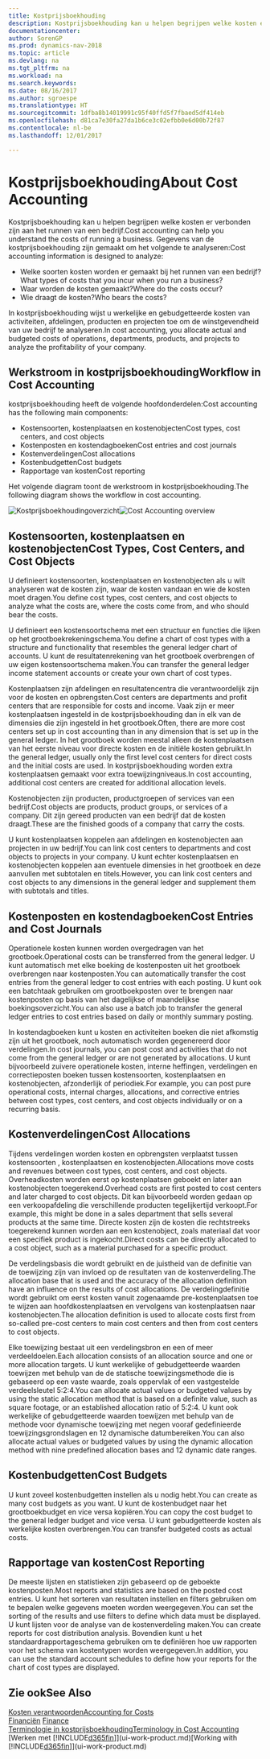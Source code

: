 ```yaml
---
title: Kostprijsboekhouding
description: Kostprijsboekhouding kan u helpen begrijpen welke kosten er verbonden zijn aan het runnen van een bedrijf.
documentationcenter: 
author: SorenGP
ms.prod: dynamics-nav-2018
ms.topic: article
ms.devlang: na
ms.tgt_pltfrm: na
ms.workload: na
ms.search.keywords: 
ms.date: 08/16/2017
ms.author: sgroespe
ms.translationtype: HT
ms.sourcegitcommit: 1dfba8b14019991c95f40ffd5f7fbaed5df414eb
ms.openlocfilehash: d81ca7e30fa27da1b6ce3c02efbb0e6d00b72f87
ms.contentlocale: nl-be
ms.lasthandoff: 12/01/2017

---
```

# <a name="about-cost-accounting"></a><span data-ttu-id="1e95d-103">Kostprijsboekhouding</span><span class="sxs-lookup"><span data-stu-id="1e95d-103">About Cost Accounting</span></span>
<span data-ttu-id="1e95d-104">Kostprijsboekhouding kan u helpen begrijpen welke kosten er verbonden zijn aan het runnen van een bedrijf.</span><span class="sxs-lookup"><span data-stu-id="1e95d-104">Cost accounting can help you understand the costs of running a business.</span></span> <span data-ttu-id="1e95d-105">Gegevens van de kostprijsboekhouding zijn gemaakt om het volgende te analyseren:</span><span class="sxs-lookup"><span data-stu-id="1e95d-105">Cost accounting information is designed to analyze:</span></span>  

-   <span data-ttu-id="1e95d-106">Welke soorten kosten worden er gemaakt bij het runnen van een bedrijf?</span><span class="sxs-lookup"><span data-stu-id="1e95d-106">What types of costs that you incur when you run a business?</span></span>  
-   <span data-ttu-id="1e95d-107">Waar worden de kosten gemaakt?</span><span class="sxs-lookup"><span data-stu-id="1e95d-107">Where do the costs occur?</span></span>  
-   <span data-ttu-id="1e95d-108">Wie draagt de kosten?</span><span class="sxs-lookup"><span data-stu-id="1e95d-108">Who bears the costs?</span></span>  

<span data-ttu-id="1e95d-109">In kostprijsboekhouding wijst u werkelijke en gebudgetteerde kosten van activiteiten, afdelingen, producten en projecten toe om de winstgevendheid van uw bedrijf te analyseren.</span><span class="sxs-lookup"><span data-stu-id="1e95d-109">In cost accounting, you allocate actual and budgeted costs of operations, departments, products, and projects to analyze the profitability of your company.</span></span>  

## <a name="workflow-in-cost-accounting"></a><span data-ttu-id="1e95d-110">Werkstroom in kostprijsboekhouding</span><span class="sxs-lookup"><span data-stu-id="1e95d-110">Workflow in Cost Accounting</span></span>  
<span data-ttu-id="1e95d-111">kostprijsboekhouding heeft de volgende hoofdonderdelen:</span><span class="sxs-lookup"><span data-stu-id="1e95d-111">Cost accounting has the following main components:</span></span>  

-   <span data-ttu-id="1e95d-112">Kostensoorten, kostenplaatsen en kostenobjecten</span><span class="sxs-lookup"><span data-stu-id="1e95d-112">Cost types, cost centers, and cost objects</span></span>  
-   <span data-ttu-id="1e95d-113">Kostenposten en kostendagboeken</span><span class="sxs-lookup"><span data-stu-id="1e95d-113">Cost entries and cost journals</span></span>  
-   <span data-ttu-id="1e95d-114">Kostenverdelingen</span><span class="sxs-lookup"><span data-stu-id="1e95d-114">Cost allocations</span></span>  
-   <span data-ttu-id="1e95d-115">Kostenbudgetten</span><span class="sxs-lookup"><span data-stu-id="1e95d-115">Cost budgets</span></span>
-   <span data-ttu-id="1e95d-116">Rapportage van kosten</span><span class="sxs-lookup"><span data-stu-id="1e95d-116">Cost reporting</span></span>  

<span data-ttu-id="1e95d-117">Het volgende diagram toont de werkstroom in kostprijsboekhouding.</span><span class="sxs-lookup"><span data-stu-id="1e95d-117">The following diagram shows the workflow in cost accounting.</span></span>  

<span data-ttu-id="1e95d-118">![Kostprijsboekhoudingoverzicht](media/costaccountingoverview.png "CostAccountingOverview")</span><span class="sxs-lookup"><span data-stu-id="1e95d-118">![Cost Accounting overview](media/costaccountingoverview.png "CostAccountingOverview")</span></span>  

## <a name="cost-types-cost-centers-and-cost-objects"></a><span data-ttu-id="1e95d-119">Kostensoorten, kostenplaatsen en kostenobjecten</span><span class="sxs-lookup"><span data-stu-id="1e95d-119">Cost Types, Cost Centers, and Cost Objects</span></span>  
<span data-ttu-id="1e95d-120">U definieert kostensoorten, kostenplaatsen en kostenobjecten als u wilt analyseren wat de kosten zijn, waar de kosten vandaan en wie de kosten moet dragen.</span><span class="sxs-lookup"><span data-stu-id="1e95d-120">You define cost types, cost centers, and cost objects to analyze what the costs are, where the costs come from, and who should bear the costs.</span></span>  

<span data-ttu-id="1e95d-121">U definieert een kostensoortschema met een structuur en functies die lijken op het grootboekrekeningschema.</span><span class="sxs-lookup"><span data-stu-id="1e95d-121">You define a chart of cost types with a structure and functionality that resembles the general ledger chart of accounts.</span></span> <span data-ttu-id="1e95d-122">U kunt de resultatenrekening van het grootboek overbrengen of uw eigen kostensoortschema maken.</span><span class="sxs-lookup"><span data-stu-id="1e95d-122">You can transfer the general ledger income statement accounts or create your own chart of cost types.</span></span>  

<span data-ttu-id="1e95d-123">Kostenplaatsen zijn afdelingen en resultatencentra die verantwoordelijk zijn voor de kosten en opbrengsten.</span><span class="sxs-lookup"><span data-stu-id="1e95d-123">Cost centers are departments and profit centers that are responsible for costs and income.</span></span> <span data-ttu-id="1e95d-124">Vaak zijn er meer kostenplaatsen ingesteld in de kostprijsboekhouding dan in elk van de dimensies die zijn ingesteld in het grootboek.</span><span class="sxs-lookup"><span data-stu-id="1e95d-124">Often, there are more cost centers set up in cost accounting than in any dimension that is set up in the general ledger.</span></span> <span data-ttu-id="1e95d-125">In het grootboek worden meestal alleen de kostenplaatsen van het eerste niveau voor directe kosten en de initiële kosten gebruikt.</span><span class="sxs-lookup"><span data-stu-id="1e95d-125">In the general ledger, usually only the first level cost centers for direct costs and the initial costs are used.</span></span> <span data-ttu-id="1e95d-126">In kostprijsboekhouding worden extra kostenplaatsen gemaakt voor extra toewijzingniveaus.</span><span class="sxs-lookup"><span data-stu-id="1e95d-126">In cost accounting, additional cost centers are created for additional allocation levels.</span></span>  

<span data-ttu-id="1e95d-127">Kostenobjecten zijn producten, productgroepen of services van een bedrijf.</span><span class="sxs-lookup"><span data-stu-id="1e95d-127">Cost objects are products, product groups, or services of a company.</span></span> <span data-ttu-id="1e95d-128">Dit zijn gereed producten van een bedrijf dat de kosten draagt.</span><span class="sxs-lookup"><span data-stu-id="1e95d-128">These are the finished goods of a company that carry the costs.</span></span>  

<span data-ttu-id="1e95d-129">U kunt kostenplaatsen koppelen aan afdelingen en kostenobjecten aan projecten in uw bedrijf.</span><span class="sxs-lookup"><span data-stu-id="1e95d-129">You can link cost centers to departments and cost objects to projects in your company.</span></span> <span data-ttu-id="1e95d-130">U kunt echter kostenplaatsen en kostenobjecten koppelen aan eventuele dimensies in het grootboek en deze aanvullen met subtotalen en titels.</span><span class="sxs-lookup"><span data-stu-id="1e95d-130">However, you can link cost centers and cost objects to any dimensions in the general ledger and supplement them with subtotals and titles.</span></span>  

## <a name="cost-entries-and-cost-journals"></a><span data-ttu-id="1e95d-131">Kostenposten en kostendagboeken</span><span class="sxs-lookup"><span data-stu-id="1e95d-131">Cost Entries and Cost Journals</span></span>  
<span data-ttu-id="1e95d-132">Operationele kosten kunnen worden overgedragen van het grootboek.</span><span class="sxs-lookup"><span data-stu-id="1e95d-132">Operational costs can be transferred from the general ledger.</span></span> <span data-ttu-id="1e95d-133">U kunt automatisch met elke boeking de kostenposten uit het grootboek overbrengen naar kostenposten.</span><span class="sxs-lookup"><span data-stu-id="1e95d-133">You can automatically transfer the cost entries from the general ledger to cost entries with each posting.</span></span> <span data-ttu-id="1e95d-134">U kunt ook een batchtaak gebruiken om grootboekposten over te brengen naar kostenposten op basis van het dagelijkse of maandelijkse boekingsoverzicht.</span><span class="sxs-lookup"><span data-stu-id="1e95d-134">You can also use a batch job to transfer the general ledger entries to cost entries based on daily or monthly summary posting.</span></span>  

<span data-ttu-id="1e95d-135">In kostendagboeken kunt u kosten en activiteiten boeken die niet afkomstig zijn uit het grootboek, noch automatisch worden gegenereerd door verdelingen.</span><span class="sxs-lookup"><span data-stu-id="1e95d-135">In cost journals, you can post cost and activities that do not come from the general ledger or are not generated by allocations.</span></span> <span data-ttu-id="1e95d-136">U kunt bijvoorbeeld zuivere operationele kosten, interne heffingen, verdelingen en correctieposten boeken tussen kostensoorten, kostenplaatsen en kostenobjecten, afzonderlijk of periodiek.</span><span class="sxs-lookup"><span data-stu-id="1e95d-136">For example, you can post pure operational costs, internal charges, allocations, and corrective entries between cost types, cost centers, and cost objects individually or on a recurring basis.</span></span>  

## <a name="cost-allocations"></a><span data-ttu-id="1e95d-137">Kostenverdelingen</span><span class="sxs-lookup"><span data-stu-id="1e95d-137">Cost Allocations</span></span>  
<span data-ttu-id="1e95d-138">Tijdens verdelingen worden kosten en opbrengsten verplaatst tussen kostensoorten , kostenplaatsen en kostenobjecten.</span><span class="sxs-lookup"><span data-stu-id="1e95d-138">Allocations move costs and revenues between cost types, cost centers, and cost objects.</span></span> <span data-ttu-id="1e95d-139">Overheadkosten worden eerst op kostenplaatsen geboekt en later aan kostenobjecten toegerekend.</span><span class="sxs-lookup"><span data-stu-id="1e95d-139">Overhead costs are first posted to cost centers and later charged to cost objects.</span></span> <span data-ttu-id="1e95d-140">Dit kan bijvoorbeeld worden gedaan op een verkoopafdeling die verschillende producten tegelijkertijd verkoopt.</span><span class="sxs-lookup"><span data-stu-id="1e95d-140">For example, this might be done in a sales department that sells several products at the same time.</span></span> <span data-ttu-id="1e95d-141">Directe kosten zijn de kosten die rechtstreeks toegerekend kunnen worden aan een kostenobject, zoals materiaal dat voor een specifiek product is ingekocht.</span><span class="sxs-lookup"><span data-stu-id="1e95d-141">Direct costs can be directly allocated to a cost object, such as a material purchased for a specific product.</span></span>  

<span data-ttu-id="1e95d-142">De verdelingsbasis die wordt gebruikt en de juistheid van de definitie van de toewijzing zijn van invloed op de resultaten van de kostenverdeling.</span><span class="sxs-lookup"><span data-stu-id="1e95d-142">The allocation base that is used and the accuracy of the allocation definition have an influence on the results of cost allocations.</span></span> <span data-ttu-id="1e95d-143">De verdelingdefinitie wordt gebruikt om eerst kosten vanuit zogenaamde pre-kostenplaatsen toe te wijzen aan hoofdkostenplaatsen en vervolgens van kostenplaatsen naar kostenobjecten.</span><span class="sxs-lookup"><span data-stu-id="1e95d-143">The allocation definition is used to allocate costs first from so-called pre-cost centers to main cost centers and then from cost centers to cost objects.</span></span>  

<span data-ttu-id="1e95d-144">Elke toewijzing bestaat uit een verdelingsbron en een of meer verdeeldoelen.</span><span class="sxs-lookup"><span data-stu-id="1e95d-144">Each allocation consists of an allocation source and one or more allocation targets.</span></span> <span data-ttu-id="1e95d-145">U kunt werkelijke of gebudgetteerde waarden toewijzen met behulp van de de statische toewijzingsmethode die is gebaseerd op een vaste waarde, zoals oppervlak of een vastgestelde verdeelsleutel 5:2:4.</span><span class="sxs-lookup"><span data-stu-id="1e95d-145">You can allocate actual values or budgeted values by using the static allocation method that is based on a definite value, such as square footage, or an established allocation ratio of 5:2:4.</span></span> <span data-ttu-id="1e95d-146">U kunt ook werkelijke of gebudgetteerde waarden toewijzen met behulp van de methode voor dynamische toewijzing met negen vooraf gedefinieerde toewijzingsgrondslagen en 12 dynamische datumbereiken.</span><span class="sxs-lookup"><span data-stu-id="1e95d-146">You can also allocate actual values or budgeted values by using the dynamic allocation method with nine predefined allocation bases and 12 dynamic date ranges.</span></span>  

## <a name="cost-budgets"></a><span data-ttu-id="1e95d-147">Kostenbudgetten</span><span class="sxs-lookup"><span data-stu-id="1e95d-147">Cost Budgets</span></span>  
<span data-ttu-id="1e95d-148">U kunt zoveel kostenbudgetten instellen als u nodig hebt.</span><span class="sxs-lookup"><span data-stu-id="1e95d-148">You can create as many cost budgets as you want.</span></span> <span data-ttu-id="1e95d-149">U kunt de kostenbudget naar het grootboekbudget en vice versa kopiëren.</span><span class="sxs-lookup"><span data-stu-id="1e95d-149">You can copy the cost budget to the general ledger budget and vice versa.</span></span> <span data-ttu-id="1e95d-150">U kunt gebudgetteerde kosten als werkelijke kosten overbrengen.</span><span class="sxs-lookup"><span data-stu-id="1e95d-150">You can transfer budgeted costs as actual costs.</span></span>  

## <a name="cost-reporting"></a><span data-ttu-id="1e95d-151">Rapportage van kosten</span><span class="sxs-lookup"><span data-stu-id="1e95d-151">Cost Reporting</span></span>  
<span data-ttu-id="1e95d-152">De meeste lijsten en statistieken zijn gebaseerd op de geboekte kostenposten.</span><span class="sxs-lookup"><span data-stu-id="1e95d-152">Most reports and statistics are based on the posted cost entries.</span></span> <span data-ttu-id="1e95d-153">U kunt het sorteren van resultaten instellen en filters gebruiken om te bepalen welke gegevens moeten worden weergegeven.</span><span class="sxs-lookup"><span data-stu-id="1e95d-153">You can set the sorting of the results and use filters to define which data must be displayed.</span></span> <span data-ttu-id="1e95d-154">U kunt lijsten voor de analyse van de kostenverdeling maken.</span><span class="sxs-lookup"><span data-stu-id="1e95d-154">You can create reports for cost distribution analysis.</span></span> <span data-ttu-id="1e95d-155">Bovendien kunt u het standaardrapportageschema gebruiken om te definiëren hoe uw rapporten voor het schema van kostentypen worden weergegeven.</span><span class="sxs-lookup"><span data-stu-id="1e95d-155">In addition, you can use the standard account schedules to define how your reports for the chart of cost types are displayed.</span></span>  

## <a name="see-also"></a><span data-ttu-id="1e95d-156">Zie ook</span><span class="sxs-lookup"><span data-stu-id="1e95d-156">See Also</span></span>  
 [<span data-ttu-id="1e95d-157">Kosten verantwoorden</span><span class="sxs-lookup"><span data-stu-id="1e95d-157">Accounting for Costs</span></span>](finance-manage-cost-accounting.md)  
 <span data-ttu-id="1e95d-158">[Financiën](finance.md) </span><span class="sxs-lookup"><span data-stu-id="1e95d-158">[Finance](finance.md) </span></span>  
 [<span data-ttu-id="1e95d-159">Terminologie in kostprijsboekhouding</span><span class="sxs-lookup"><span data-stu-id="1e95d-159">Terminology in Cost Accounting</span></span>](finance-terminology-in-cost-accounting.md)  
 <span data-ttu-id="1e95d-160">[Werken met [!INCLUDE[d365fin](includes/d365fin_md.md)]](ui-work-product.md)</span><span class="sxs-lookup"><span data-stu-id="1e95d-160">[Working with [!INCLUDE[d365fin](includes/d365fin_md.md)]](ui-work-product.md)</span></span>

